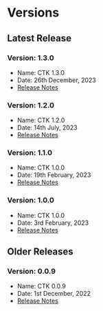 # Versions

## Latest Release

### Version: 1.3.0

* Name: CTK 1.3.0
* Date: 26th December, 2023
* [Release Notes](version-1.0.0.md)

### Version: 1.2.0

* Name: CTK 1.2.0
* Date: 14th July, 2023
* [Release Notes](version-1.0.0.md)

### Version: 1.1.0

* Name: CTK 1.0.0
* Date: 19th February, 2023
* [Release Notes](version-1.0.0.md)

### Version: 1.0.0

* Name: CTK 1.0.0
* Date: 3rd February, 2023
* [Release Notes](version-1.0.0.md)

## Older Releases

### Version: 0.0.9

* Name: CTK 0.0.9
* Date: 1st December, 2022
* [Release Notes](version-0.0.9.md)
